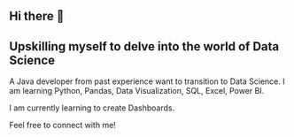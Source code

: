 ## Hi there 👋
## Upskilling myself to delve into the world of Data Science

A Java developer from past experience want to transition to Data Science.
I am learning Python, Pandas, Data Visualization, SQL, Excel, Power BI.

I am currently learning to create Dashboards.

Feel free to connect with me!


<!--
**nit-kat/nit-kat** is a ✨ _special_ ✨ repository because its `README.md` (this file) appears on your GitHub profile.

Here are some ideas to get you started:

- 🔭 I’m currently working on ...
- 🌱 I’m currently learning ...
- 👯 I’m looking to collaborate on ...
- 🤔 I’m looking for help with ...
- 💬 Ask me about ...
- 📫 How to reach me: ...
- 😄 Pronouns: ...
- ⚡ Fun fact: ...
-->
